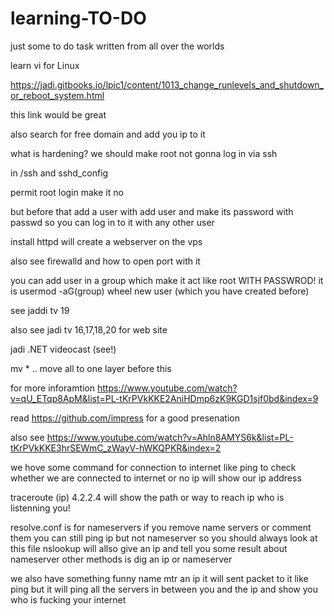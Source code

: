 # learning-TO-DO
just some to do task written from all over the worlds


learn vi for Linux 

https://jadi.gitbooks.io/lpic1/content/1013_change_runlevels_and_shutdown_or_reboot_system.html

this link would be great

also search for free domain and add you ip to it


what is hardening?
we should make root not gonna log in via ssh

in /ssh and sshd_config


permit root login make it no

but before that add a user with add user and make its password with passwd so you can log in to it with any other user

install httpd will create a webserver on the vps

also see firewalld and how to open port with it

you can add user in a group which make it act like root WITH PASSWROD! it is usermod -aG(group) wheel new user (which you have created before)


see jaddi tv 19 

also see jadi tv 16,17,18,20 for web site


jadi .NET  videocast (see!)

mv * .. move all to one layer before this




for more inforamtion  https://www.youtube.com/watch?v=qU_ETqp8ApM&list=PL-tKrPVkKKE2AniHDmp6zK9KGD1sjf0bd&index=9




read https://github.com/impress  for a good presenation



also see https://www.youtube.com/watch?v=Ahln8AMYS6k&list=PL-tKrPVkKKE3hrSEWmC_zWayV-hWKQPKR&index=2



we hove some command for connection to internet like ping to check whether we are connected to internet or no
ip will show our ip address

traceroute (ip) 4.2.2.4 will show the path or way to reach ip who is listenning you!

resolve.conf is for nameservers if you remove name servers or comment them you can still ping ip but not nameserver
so you should always look at this file
nslookup will allso give an ip and tell you some result about nameserver
other methods is dig an ip or nameserver

we also have something funny name mtr an ip it will sent packet to it like ping but it will ping all the servers in between 
you and the ip and show you who is fucking your internet
